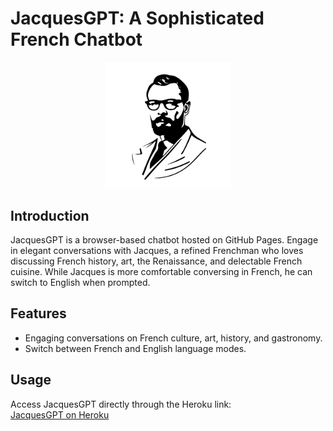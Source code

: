 # JacquesGPT: A Sophisticated French Chatbot
<div align="center">
<img src="media/avatar-head.png" alt="Avatar head" width="200"/>
</div>

## Introduction
JacquesGPT is a browser-based chatbot hosted on GitHub Pages. Engage in elegant conversations with Jacques, a refined Frenchman who loves discussing French history, art, the Renaissance, and delectable French cuisine. While Jacques is more comfortable conversing in French, he can switch to English when prompted.

## Features
- Engaging conversations on French culture, art, history, and gastronomy.
- Switch between French and English language modes.

## Usage
Access JacquesGPT directly through the Heroku link:  
[JacquesGPT on Heroku](https://jacques-gpt-e99d0c81d4e8.herokuapp.com/)




